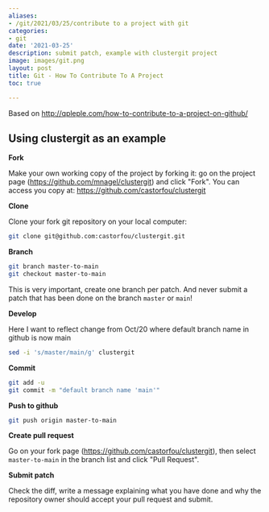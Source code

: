 ```yaml
---
aliases:
- /git/2021/03/25/contribute to a project with git
categories:
- git
date: '2021-03-25'
description: submit patch, example with clustergit project
image: images/git.png
layout: post
title: Git - How To Contribute To A Project
toc: true

---
```


Based on http://qpleple.com/how-to-contribute-to-a-project-on-github/



## Using clustergit as an example



**Fork**

Make your own working copy of the project by forking it: go on the project page (https://github.com/mnagel/clustergit) and click "Fork". You can access you copy at: https://github.com/castorfou/clustergit



**Clone**

Clone your fork git repository on your local computer:

```bash
git clone git@github.com:castorfou/clustergit.git
```



**Branch**

```bash
git branch master-to-main
git checkout master-to-main
```
This is very important, create one branch per patch. And never submit a patch that has been done on the branch `master` or `main`!



**Develop**

Here I want to reflect change from Oct/20 where default branch name in github is now main

```bash
sed -i 's/master/main/g' clustergit
```



**Commit**

```bash
git add -u
git commit -m "default branch name 'main'"
```



**Push to github**

```bash
git push origin master-to-main
```



**Create pull request**

Go on your fork page (https://github.com/castorfou/clustergit), then select `master-to-main` in the branch list and click "Pull Request".



**Submit patch**

Check the diff, write a message explaining what you have done and why the repository owner should accept your pull request and submit.